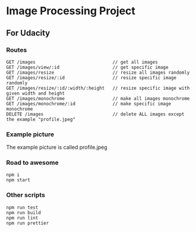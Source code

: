 # Image Processing Project
## For Udacity

### Routes
```
GET /images								// get all images
GET /images/view/:id					// get specific image
GET /images/resize						// resize all images randomly
GET /images/resize/:id					// resize specific image randomly
GET /images/resize/:id/:width/:height	// resize specific image with given width and height
GET /images/monochrome					// make all images monochrome
GET /images/monochrome/:id				// make specific image monochrome
DELETE /images							// delete ALL images except the example "profile.jpeg"
```

### Example picture
The example picture is called profile.jpeg

### Road to awesome
```
npm i
npm start
```

### Other scripts
```
npm run test
npm run build
npm run lint
npm run prettier
```